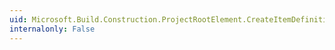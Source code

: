 ```yaml
---
uid: Microsoft.Build.Construction.ProjectRootElement.CreateItemDefinitionGroupElement
internalonly: False
---
```

